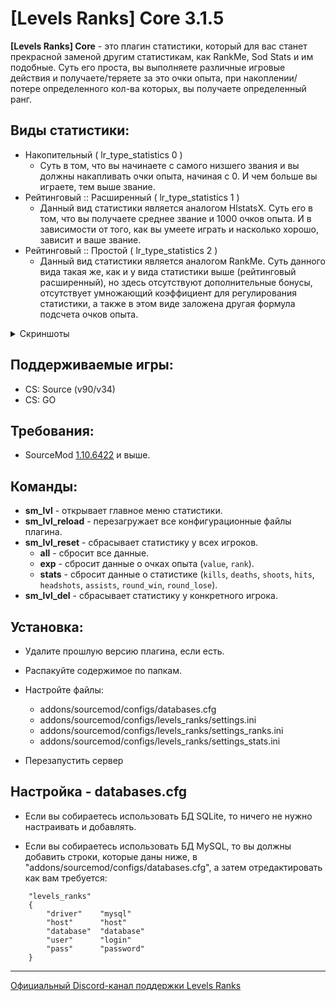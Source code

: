 [Levels Ranks] Core 3.1.5
===========================

**[Levels Ranks] Core** - это плагин статистики, который для вас станет прекрасной заменой другим статистикам, как RankMe, Sod Stats и им подобные. Суть его проста, вы выполняете различные игровые действия и получаете/теряете за это очки опыта, при накоплении/потере определенного кол-ва которых, вы получаете определенный ранг.


Виды статистики:
----------------

- Накопительный ( lr_type_statistics 0 )
	- Суть в том, что вы начинаете с самого низшего звания и вы должны накапливать очки опыта, начиная с 0. И чем больше вы играете, тем выше звание.
​
- Рейтинговый :: Расширенный ( lr_type_statistics 1 )
	- Данный вид статистики является аналогом HlstatsX. Суть его в том, что вы получаете среднее звание и 1000 очков опыта. И в зависимости от того, как вы умеете играть и насколько хорошо, зависит и ваше звание.
​
- Рейтинговый :: Простой ( lr_type_statistics 2 )
	- Данный вид статистики является аналогом RankMe. Суть данного вида такая же, как и у вида статистики выше (рейтинговый расширенный), но здесь отсутствуют дополнительные бонусы, отсутствует умножающий коэффициент для регулирования статистики, а также в этом виде заложена другая формула подсчета очков опыта.

<details><summary>Скриншоты</summary>
<p>
	<a href="//raw.githubusercontent.com/levelsranks/levels-ranks-core/master/.github/img/MainMenu.jpg"><img src="https://raw.githubusercontent.com/levelsranks/levels-ranks-core/master/.github/img/MainMenu.jpg"/></a>
	<a href="//raw.githubusercontent.com/levelsranks/levels-ranks-core/master/.github/img/MenuMyStats.jpg"><img src="https://raw.githubusercontent.com/levelsranks/levels-ranks-core/master/.github/img/MenuMyStats.jpg"/></a>
	<a href="//raw.githubusercontent.com/levelsranks/levels-ranks-core/master/.github/img/MenuMySession.jpg"><img src="https://raw.githubusercontent.com/levelsranks/levels-ranks-core/master/.github/img/MenuMySession.jpg"/></a>
	<a href="//raw.githubusercontent.com/levelsranks/levels-ranks-core/master/.github/img/MenuResetStats.jpg"><img src="https://raw.githubusercontent.com/levelsranks/levels-ranks-core/master/.github/img/MenuResetStats.jpg"/></a>
	<a href="//raw.githubusercontent.com/levelsranks/levels-ranks-core/master/.github/img/MemuInventory.jpg"><img src="https://raw.githubusercontent.com/levelsranks/levels-ranks-core/master/.github/img/MemuInventory.jpg"/></a>
	<a href="//raw.githubusercontent.com/levelsranks/levels-ranks-core/master/.github/img/MenuTop.jpg"><img src="https://raw.githubusercontent.com/levelsranks/levels-ranks-core/master/.github/img/MenuTop.jpg"/></a>
	<a href="//raw.githubusercontent.com/levelsranks/levels-ranks-core/master/.github/img/MenuTop.jpg"><img src="https://raw.githubusercontent.com/levelsranks/levels-ranks-core/master/.github/img/MenuTopPoints.jpg"/></a>
	<a href="//raw.githubusercontent.com/levelsranks/levels-ranks-core/master/.github/img/MenuTop.jpg"><img src="https://raw.githubusercontent.com/levelsranks/levels-ranks-core/master/.github/img/MenuTopActivity.jpg"/></a>
	<a href="//raw.githubusercontent.com/levelsranks/levels-ranks-core/master/.github/img/MenuTop.jpg"><img src="https://raw.githubusercontent.com/levelsranks/levels-ranks-core/master/.github/img/MenuRanks.jpg"/></a>
	<a href="//raw.githubusercontent.com/levelsranks/levels-ranks-core/master/.github/img/ChatRankStats.jpg"><img src="https://raw.githubusercontent.com/levelsranks/levels-ranks-core/master/.github/img/ChatRankStats.jpg"/></a>
</p>
</details>

Поддерживаемые игры:
--------------------
- CS: Source (v90/v34)
- CS: GO

Требования:
-----------
- SourceMod <a href="//sourcemod.net/downloads.php?branch=stable">1.10.6422</a> и выше.

Команды:
-------
- **sm_lvl** - открывает главное меню статистики.
- **sm_lvl_reload** - перезагружает все конфигурационные файлы плагина.
- **sm_lvl_reset** - сбрасывает статистику у всех игроков.
	- **all** - сбросит все данные.
	- **exp** - сбросит данные о очках опыта (`value`, `rank`).
	- **stats** - сбросит данные о статистике (`kills`, `deaths`, `shoots`, `hits`, `headshots`, `assists`, `round_win`, `round_lose`).
- **sm_lvl_del** - сбрасывает статистику у конкретного игрока.

Установка:
---------

- Удалите прошлую версию плагина, если есть.

- Распакуйте содержимое по папкам.

- Настройте файлы:
	- addons/sourcemod/configs/databases.cfg
	- addons/sourcemod/configs/levels_ranks/settings.ini
	- addons/sourcemod/configs/levels_ranks/settings_ranks.ini
	- addons/sourcemod/configs/levels_ranks/settings_stats.ini​
	
- Перезапустить сервер

Настройка - databases.cfg
-------------------------

- Если вы собираетесь использовать БД SQLite, то ничего не нужно настраивать и добавлять.

- Если вы собираетесь использовать БД MySQL, то вы должны добавить строки, которые даны ниже, в "addons/sourcemod/configs/databases.cfg", а затем отредактировать как вам требуется:

```
	"levels_ranks"
	{
		"driver"	"mysql" 
		"host"		"host" 
		"database"	"database" 
		"user"		"login" 
		"pass"		"password"
	}
```
----------------------------------------------------------------------------------

<a href="//discord.gg/Jc58wjF">Официальный Discord-канал поддержки Levels Ranks</a>
